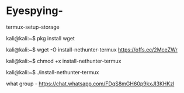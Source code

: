 # Eyespying-
termux-setup-storage

kali@kali:~$ pkg install wget

kali@kali:~$ wget -O install-nethunter-termux https://offs.ec/2MceZWr

kali@kali:~$ chmod +x install-nethunter-termux

kali@kali:~$ ./install-nethunter-termux

what group - https://chat.whatsapp.com/FDqS8mGH60p9kxJI3KHKzl
